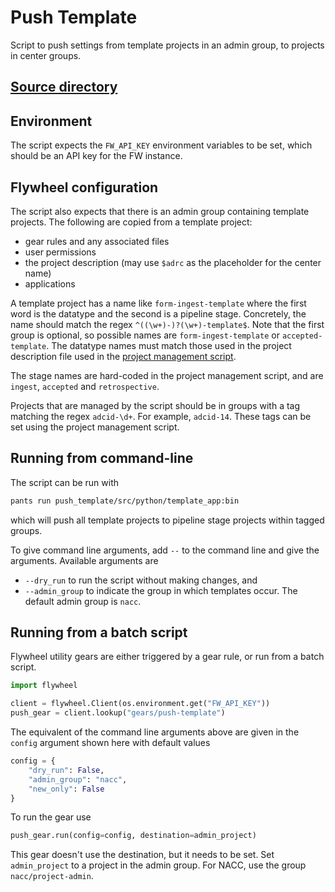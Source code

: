 # Push Template

Script to push settings from template projects in an admin group, to projects in center groups.

## [Source directory](https://github.com/naccdata/flywheel-gear-extensions/tree/main/gear/push_template)

## Environment

The script expects the `FW_API_KEY` environment variables to be set, which should be an API key for the FW instance.

## Flywheel configuration

The script also expects that there is an admin group containing template projects.
The following are copied from a template project:

- gear rules and any associated files
- user permissions
- the project description (may use `$adrc` as the placeholder for the center name)
- applications

A template project has a name like `form-ingest-template` where the first word is the datatype and the second is a pipeline stage.
Concretely, the name should match the regex `^((\w+)-)?(\w+)-template$`.
Note that the first group is optional, so possible names are `form-ingest-template` or `accepted-template`.
The datatype names must match those used in the project description file used in the [project management script](../project_management/index.md).

The stage names are hard-coded in the project management script, and are `ingest`, `accepted` and `retrospective`.

Projects that are managed by the script should be in groups with a tag matching the regex `adcid-\d+`.
For example, `adcid-14`.
These tags can be set using the project management script.

## Running from command-line

The script can be run with 

```bash
pants run push_template/src/python/template_app:bin
```

which will push all template projects to pipeline stage projects within tagged groups.

To give command line arguments, add `--` to the command line and give the arguments.
Available arguments are
- `--dry_run` to run the script without making changes, and 
- `--admin_group` to indicate the group in which templates occur. The default admin group is `nacc`.

## Running from a batch script

Flywheel utility gears are either triggered by a gear rule, or run from a batch script.

```python
import flywheel

client = flywheel.Client(os.environment.get("FW_API_KEY"))
push_gear = client.lookup("gears/push-template")
```

The equivalent of the command line arguments above are given in the `config` argument shown here with default values

```python
config = {
    "dry_run": False,
    "admin_group": "nacc",
    "new_only": False
}
```

To run the gear use

```python
push_gear.run(config=config, destination=admin_project)
```

This gear doesn't use the destination, but it needs to be set.
Set `admin_project` to a project in the admin group. 
For NACC, use the group `nacc/project-admin`.
